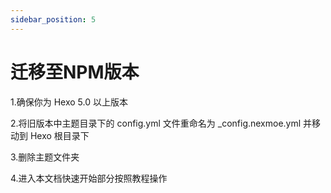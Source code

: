 ```yaml
---
sidebar_position: 5
---
```


# 迁移至NPM版本

1.确保你为 Hexo 5.0 以上版本

2.将旧版本中主题目录下的 config.yml 文件重命名为 _config.nexmoe.yml 并移动到 Hexo 根目录下

3.删除主题文件夹

4.进入本文档快速开始部分按照教程操作

